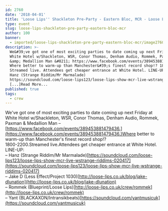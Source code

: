```yaml
---
id: 2760
date: '2018-04-01'
title: 'Loose Lips'' Shackleton Pre-Party - Eastern Bloc, MCR - Loose Lips'
type: event
slug: loose-lips-shackleton-pre-party-eastern-bloc-mcr
author: 100
banner:
  - imported/loose-lips-shackleton-pre-party-eastern-bloc-mcr/image2760.jpeg
description: >-
  We&#39;ve got one of most exciting parties to date coming up next Friday at
  White Hotel w/Shackleton, WSR, Conor Thomas, Denham Audio, Rommek, Paxman
  &amp; Medallion Man &#8211; https://www.facebook.com/events/389453881479436.
  Where better to warm-up than Manchester&#39;s finest record shop!? 1800-2200.
  Streamed live. Attendees get cheaper entrance at White Hotel. LINE-UP: &#8211;
  Hanz (Strange Riddim/Mr Marmalade)
  https://soundcloud.com/loose-lips123/loose-lips-show-mcr-live-wstrange-riddims-020417
  [...]Read More...
published: true
tags:
  - crew
---
```

We've got one of most exciting parties to date coming up next Friday at White Hotel w/Shackleton, WSR, Conor Thomas, Denham Audio, Rommek, Paxman & Medallion Man – [https://www.facebook.com/events/389453881479436.](https://www.facebook.com/events/389453881479436.)Where better to warm-up than Manchester's finest record shop!?  
1800-2200.Streamed live.Attendees get cheaper entrance at White Hotel.  
LINE-UP:  
– Hanz (Strange Riddim/Mr Marmalade)[https://soundcloud.com/loose-lips123/loose-lips-show-mcr-live-wstrange-riddims-020417](https://soundcloud.com/loose-lips123/loose-lips-show-mcr-live-wstrange-riddims-020417)  
– Jake D (Less Effect/Project 1030)[http://loose-lips.co.uk/blog/jake-dlunation](http://loose-lips.co.uk/blog/jake-dlunation)  
– Rommek (Blueprint/Loose Lips)[http://loose-lips.co.uk/crew/rommek](http://loose-lips.co.uk/crew/rommek)  
– Yant (BLACKAXON/Intransikbeats)[https://soundcloud.com/yantmusicuk](https://soundcloud.com/yantmusicuk)